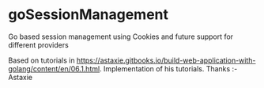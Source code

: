 # goSessionManagement
Go based session management using Cookies and future support for different providers 

Based on tutorials in https://astaxie.gitbooks.io/build-web-application-with-golang/content/en/06.1.html. Implementation of his tutorials.
Thanks :-
Astaxie
